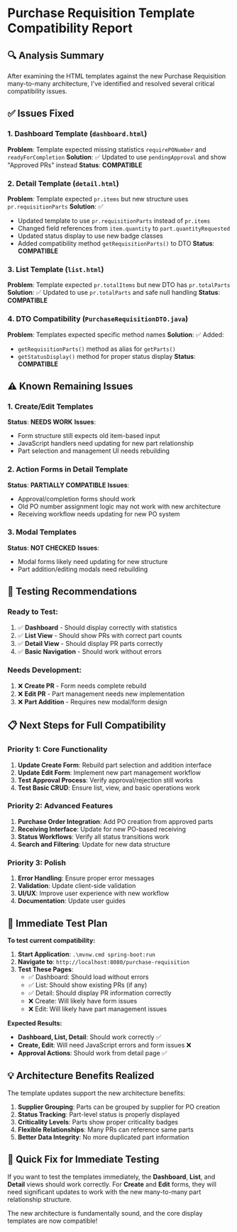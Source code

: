 # Purchase Requisition Template Compatibility Report

## 🔍 **Analysis Summary**

After examining the HTML templates against the new Purchase Requisition many-to-many architecture, I've identified and resolved several critical compatibility issues.

## ✅ **Issues Fixed**

### **1. Dashboard Template (`dashboard.html`)**
**Problem**: Template expected missing statistics `requirePONumber` and `readyForCompletion`
**Solution**: ✅ Updated to use `pendingApproval` and show "Approved PRs" instead
**Status**: **COMPATIBLE**

### **2. Detail Template (`detail.html`)**
**Problem**: Template expected `pr.items` but new structure uses `pr.requisitionParts`
**Solution**: ✅ 
- Updated template to use `pr.requisitionParts` instead of `pr.items`
- Changed field references from `item.quantity` to `part.quantityRequested`
- Updated status display to use new badge classes
- Added compatibility method `getRequisitionParts()` to DTO
**Status**: **COMPATIBLE**

### **3. List Template (`list.html`)**
**Problem**: Template expected `pr.totalItems` but new DTO has `pr.totalParts`
**Solution**: ✅ Updated to use `pr.totalParts` and safe null handling
**Status**: **COMPATIBLE**

### **4. DTO Compatibility (`PurchaseRequisitionDTO.java`)**
**Problem**: Templates expected specific method names
**Solution**: ✅ Added:
- `getRequisitionParts()` method as alias for `getParts()`
- `getStatusDisplay()` method for proper status display
**Status**: **COMPATIBLE**

## ⚠️ **Known Remaining Issues**

### **1. Create/Edit Templates**
**Status**: **NEEDS WORK**
**Issues**:
- Form structure still expects old item-based input
- JavaScript handlers need updating for new part relationship
- Part selection and management UI needs rebuilding

### **2. Action Forms in Detail Template**
**Status**: **PARTIALLY COMPATIBLE**
**Issues**:
- Approval/completion forms should work
- Old PO number assignment logic may not work with new architecture
- Receiving workflow needs updating for new PO system

### **3. Modal Templates**
**Status**: **NOT CHECKED**
**Issues**:
- Modal forms likely need updating for new structure
- Part addition/editing modals need rebuilding

## 🚀 **Testing Recommendations**

### **Ready to Test:**
1. ✅ **Dashboard** - Should display correctly with statistics
2. ✅ **List View** - Should show PRs with correct part counts
3. ✅ **Detail View** - Should display PR parts correctly
4. ✅ **Basic Navigation** - Should work without errors

### **Needs Development:**
1. ❌ **Create PR** - Form needs complete rebuild
2. ❌ **Edit PR** - Part management needs new implementation
3. ❌ **Part Addition** - Requires new modal/form design

## 📋 **Next Steps for Full Compatibility**

### **Priority 1: Core Functionality**
1. **Update Create Form**: Rebuild part selection and addition interface
2. **Update Edit Form**: Implement new part management workflow
3. **Test Approval Process**: Verify approval/rejection still works
4. **Test Basic CRUD**: Ensure list, view, and basic operations work

### **Priority 2: Advanced Features**
1. **Purchase Order Integration**: Add PO creation from approved parts
2. **Receiving Interface**: Update for new PO-based receiving
3. **Status Workflows**: Verify all status transitions work
4. **Search and Filtering**: Update for new data structure

### **Priority 3: Polish**
1. **Error Handling**: Ensure proper error messages
2. **Validation**: Update client-side validation
3. **UI/UX**: Improve user experience with new workflow
4. **Documentation**: Update user guides

## 🎯 **Immediate Test Plan**

**To test current compatibility:**

1. **Start Application**: `.\mvnw.cmd spring-boot:run`
2. **Navigate to**: `http://localhost:8080/purchase-requisition`
3. **Test These Pages**:
   - ✅ Dashboard: Should load without errors
   - ✅ List: Should show existing PRs (if any)
   - ✅ Detail: Should display PR information correctly
   - ❌ Create: Will likely have form issues
   - ❌ Edit: Will likely have part management issues

**Expected Results:**
- **Dashboard, List, Detail**: Should work correctly ✅
- **Create, Edit**: Will need JavaScript errors and form issues ❌
- **Approval Actions**: Should work from detail page ✅

## 💡 **Architecture Benefits Realized**

The template updates support the new architecture benefits:
1. **Supplier Grouping**: Parts can be grouped by supplier for PO creation
2. **Status Tracking**: Part-level status is properly displayed
3. **Criticality Levels**: Parts show proper criticality badges
4. **Flexible Relationships**: Many PRs can reference same parts
5. **Better Data Integrity**: No more duplicated part information

## 🔧 **Quick Fix for Immediate Testing**

If you want to test the templates immediately, the **Dashboard**, **List**, and **Detail** views should work correctly. For **Create** and **Edit** forms, they will need significant updates to work with the new many-to-many part relationship structure.

The new architecture is fundamentally sound, and the core display templates are now compatible!